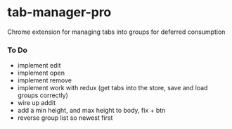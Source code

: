 # tab-manager-pro
Chrome extension for managing tabs into groups for deferred consumption

### To Do ###
- implement edit
- implement open
- implement remove
- implement work with redux (get tabs into the store, save and load groups correctly)
- wire up addit
- add a min height, and max height to body, fix + btn 
- reverse group list so newest first